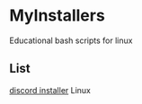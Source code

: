 # MyInstallers
Educational bash scripts for linux

## List
[discord installer](https://github.com/kh4xi/MyInstallers/blob/main/discord_installer.sh) Linux
 
